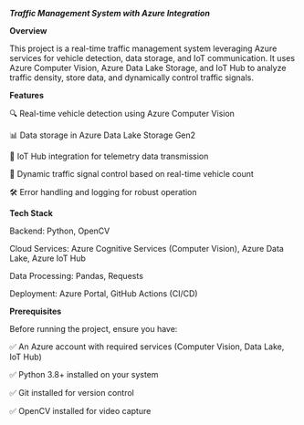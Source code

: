 ***Traffic Management System with Azure Integration***

**Overview**

This project is a real-time traffic management system leveraging Azure services for vehicle detection, data storage, and IoT communication. It uses Azure Computer Vision, Azure Data Lake Storage, and IoT Hub to analyze traffic density, store data, and dynamically control traffic signals.

**Features**

🔍 Real-time vehicle detection using Azure Computer Vision

📊 Data storage in Azure Data Lake Storage Gen2

📡 IoT Hub integration for telemetry data transmission

🚦 Dynamic traffic signal control based on real-time vehicle count

🛠 Error handling and logging for robust operation

 **Tech Stack**

Backend: Python, OpenCV

Cloud Services: Azure Cognitive Services (Computer Vision), Azure Data Lake, Azure IoT Hub

Data Processing: Pandas, Requests

Deployment: Azure Portal, GitHub Actions (CI/CD)

**Prerequisites**

Before running the project, ensure you have:

✅ An Azure account with required services (Computer Vision, Data Lake, IoT Hub)

✅ Python 3.8+ installed on your system

✅ Git installed for version control

✅ OpenCV installed for video capture
